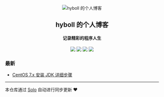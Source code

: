 <p align="center"><img alt="hyboll 的个人博客" src="https://static.b3log.org/images/brand/solo-32.png"></p><h2 align="center">
hyboll 的个人博客
</h2>

<h4 align="center">记录精彩的程序人生</h4>
<p align="center"><a title="hyboll 的个人博客" target="_blank" href="https://github.com/hyboll/solo-blog"><img src="https://img.shields.io/github/last-commit/hyboll/solo-blog.svg?style=flat-square&color=FF9900"></a>
<a title="GitHub repo size in bytes" target="_blank" href="https://github.com/hyboll/solo-blog"><img src="https://img.shields.io/github/repo-size/hyboll/solo-blog.svg?style=flat-square"></a>
<a title="Solo Version" target="_blank" href="https://github.com/88250/solo/releases"><img src="https://img.shields.io/badge/solo-3.6.5-f1e05a.svg?style=flat-square&color=blueviolet"></a>
<a title="Hits" target="_blank" href="https://github.com/88250/hits"><img src="https://hits.b3log.org/hyboll/solo-blog.svg"></a></p>

### 最新

* [CentOS 7.x 安装 JDK 详细步骤](http://blog.ovoll.cn/articles/2019/09/20/1568947662989.html)



---

本仓库通过 [Solo](https://github.com/88250/solo) 自动进行同步更新 ❤️ 